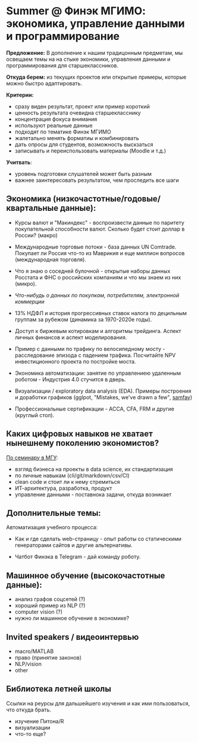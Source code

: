 # Summer @ Финэк МГИМО: экономика, управление данными и программирование

**Предложение:** В дополнение к нашим традицонным предметам, мы освещаем темы на 
на стыке экономики, управления данными и программирования для старшеклассников.

**Откуда берем:** из текущих проектов или открытые примеры, которые можно быстро адаптировать.

**Критерии:**

- сразу виден результат, проект или пример короткий
- ценность результата очевидна старшекласснику
- концентрация фокуса внимания
- используют реальные данные
- подходят по тематике Финэк МГИМО
- жалетально менять форматиы и комбинировать
- дать опросы для студентов, возможность выскзаться
- записывать и переиспользовать материалы (Moodle и т.д.)

**Учитвать**:

- уровень подготовки слушателей может быть разным
- важнее заинтересовать результатом, чем проследить все шаги


## Экономика (низкочастотные/годовые/квартальные данные):

- Курсы валют и "Макиндекс" - воспроизвести данные по паритету покупательной способности валют. Сколько будет стоит доллар в России? (макро)

- Международные торговые потоки - база данных UN Comtrade. Покупает ли 
  Россия что-то из Маврикия и еще миллион вопросов (международная торговля).

- Что я знаю о соседней булочной - открытые наборы данных Росстата
  и ФНС о российских компаниям и что мы знаем из них (микро).

- _Что-нибудь о данных по покупкам, потребителям, электронной коммерции_

- 13% НДФЛ и история прогрессивных ставок налога по децильным группам за рубежом (динамика за 1970-2020е годы).

- Доступ к биржевым котировкам и алгоритмы трейдинга. Аспект личных финансов и аспект моделирования.

- Пример с данными по трафику по велосипедному мосту - расследование эпизода с падением трафика.
  Посчитайте NPV инвестиционного проекта по постройке моста.

- Экономика автоматизации: занятие по управлениею удаленным роботом - Индустрия 4.0 стучится в дверь.

- Визуализации / exploratory data analysis (EDA). Примеры построения и доработки графиков (gglpot, "Mistakes, we've drawn a few", [samfay](https://twitter.com/kjhealy/status/1268576944016297986))

- Профессиональные сертификации - ACCA, CFA, FRM и другие (круглый стол).

## Каких цифровых навыков не хватает нынешнему поколению экономистов?

[По семинару в МГУ](https://epogrebnyak.github.io/what-I-missed/):

  - взгляд бизнеса на проекты в data science, их стандартизация
  - по личные навыкам (cli/git/markdown/csv/CI)
  - clean code и стоит ли к нему стремиться
  - ИТ-архитектура, разработка, продукт
  - управление данными - поставнока задачи, откуда возникает

## Дополнительные темы:

Автоматизация учебного процесса:  

- Как и где сделать web-страницу - опыт работы со статическими генераторами сайтов и другие альтернативы.

- Чатбот Финэка в Telegram - дай команду роботу.

## Машинное обучение (высокочастотные данные):

- анализ графов соцсетей (?)
- хороший пример из NLP (?) 
- computer vision (?)
- нужно ли машинное обучение в экономике?

## Invited speakers / видеоинтервью

- macro/MATLAB
- право (принятие законов)
- NLP/vision
- other

## Библиотека летней школы

Cсылки на реурсы для дальшейшего изучения и как ими пользоваться, что откуда брать.

- изучение Питона/R
- визуализации
- что-то еще?

